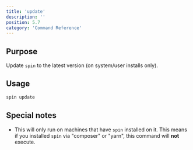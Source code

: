 ```yaml
---
title: 'update'
description: ''
position: 5.7
category: 'Command Reference'
---
```

## Purpose
Update `spin` to the latest version (on system/user installs only).

## Usage
```bash
spin update
```

## Special notes
* This will only run on machines that have `spin` installed on it. This means if you installed `spin` via "composer" or "yarn", this command will **not** execute.